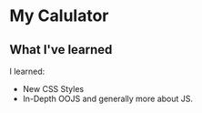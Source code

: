 # My Calulator
## What I've learned

I learned:

- New CSS Styles
- In-Depth OOJS and generally more about JS. 